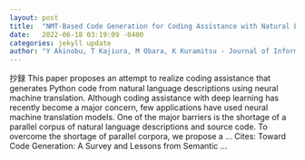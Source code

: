 ```yaml
---
layout: post
title:  "NMT-Based Code Generation for Coding Assistance with Natural Language"
date:   2022-06-18 03:19:09 -0400
categories: jekyll update
author: "Y Akinobu, T Kajiura, M Obara, K Kuramitsu - Journal of Information Processing, 2022"
---
```

抄録 This paper proposes an attempt to realize coding assistance that generates Python code from natural language descriptions using neural machine translation. Although coding assistance with deep learning has recently become a major concern, few applications have used neural machine translation models. One of the major barriers is the shortage of a parallel corpus of natural language descriptions and source code. To overcome the shortage of parallel corpora, we propose a …
Cites: ‪Toward Code Generation: A Survey and Lessons from Semantic …‬  